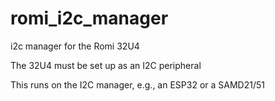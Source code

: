 # romi_i2c_manager
 i2c manager for the Romi 32U4
 
 The 32U4 must be set up as an I2C peripheral
 
 This runs on the I2C manager, e.g., an ESP32 or a SAMD21/51

